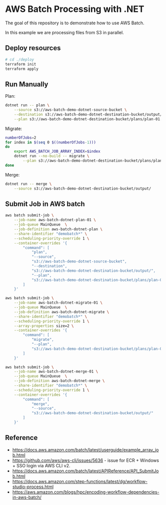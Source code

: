 # AWS Batch Processing with .NET

The goal of this repository is to demonstrate how to use AWS Batch.

In this example we are processing files from S3 in parallel.

## Deploy resources

```bash
# cd ./deploy
terraform init
terraform apply
```

## Run Manually

Plan:

```bash
dotnet run -- plan \
    --source s3://aws-batch-demo-dotnet-source-bucket \
    --destination s3://aws-batch-demo-dotnet-destination-bucket/output/ \
    --plan s3://aws-batch-demo-dotnet-destination-bucket/plans/plan-01.json
```

Migrate:

```bash
numberOfJobs=2
for index in $(seq 0 $((numberOfJobs-1)))
do
    export AWS_BATCH_JOB_ARRAY_INDEX=$index
    dotnet run --no-build -- migrate \
        --plan s3://aws-batch-demo-dotnet-destination-bucket/plans/plan-01.json
done
```

Merge:

```bash
dotnet run -- merge \
    --source s3://aws-batch-demo-dotnet-destination-bucket/output/
```

## Submit Job in AWS batch

```bash
aws batch submit-job \
    --job-name aws-batch-dotnet-plan-01 \
    --job-queue MainQueue  \
    --job-definition aws-batch-dotnet-plan \
    --share-identifier "demobatch*" \
    --scheduling-priority-override 1 \
    --container-overrides '{
        "command": [
            "plan",
            "--source",
            "s3://aws-batch-demo-dotnet-source-bucket",
            "--destination",
            "s3://aws-batch-demo-dotnet-destination-bucket/output/",
            "--plan",
            "s3://aws-batch-demo-dotnet-destination-bucket/plans/plan-01.json"
        ]
    }'
```

```bash
aws batch submit-job \
    --job-name aws-batch-dotnet-migrate-01 \
    --job-queue MainQueue  \
    --job-definition aws-batch-dotnet-migrate \
    --share-identifier "demobatch*" \
    --scheduling-priority-override 1 \
    --array-properties size=2 \
    --container-overrides '{
        "command": [
            "migrate",
            "--plan",
            "s3://aws-batch-demo-dotnet-destination-bucket/plans/plan-01.json"
        ]
    }'
```

```bash
aws batch submit-job \
    --job-name aws-batch-dotnet-merge-01 \
    --job-queue MainQueue  \
    --job-definition aws-batch-dotnet-merge \
    --share-identifier "demobatch*" \
    --scheduling-priority-override 1 \
    --container-overrides '{
        "command": [
            "merge",
            "--source",
            "s3://aws-batch-demo-dotnet-destination-bucket/output/"
        ]
    }'
```

## Reference

* <https://docs.aws.amazon.com/batch/latest/userguide/example_array_job.html>
* <https://github.com/aws/aws-cli/issues/5636> - issue for ECR + Windows + SSO login via AWS CLI v2.
* <https://docs.aws.amazon.com/batch/latest/APIReference/API_SubmitJob.html>
* <https://docs.aws.amazon.com/step-functions/latest/dg/workflow-studio-process.html>
* <https://aws.amazon.com/blogs/hpc/encoding-workflow-dependencies-in-aws-batch/>
